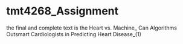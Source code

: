 # tmt4268_Assignment
the final and complete text is the Heart vs. Machine_ Can Algorithms Outsmart Cardiologists in Predicting Heart Disease_(1)

